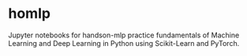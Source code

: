 # homlp
Jupyter notebooks for handson-mlp practice
fundamentals of Machine Learning and Deep Learning in Python using Scikit-Learn and PyTorch.
